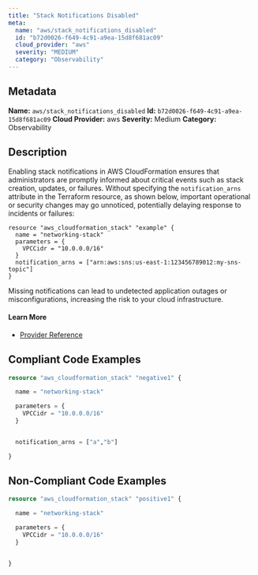 ```yaml
---
title: "Stack Notifications Disabled"
meta:
  name: "aws/stack_notifications_disabled"
  id: "b72d0026-f649-4c91-a9ea-15d8f681ac09"
  cloud_provider: "aws"
  severity: "MEDIUM"
  category: "Observability"
---
```

## Metadata
**Name:** `aws/stack_notifications_disabled`
**Id:** `b72d0026-f649-4c91-a9ea-15d8f681ac09`
**Cloud Provider:** aws
**Severity:** Medium
**Category:** Observability
## Description
Enabling stack notifications in AWS CloudFormation ensures that administrators are promptly informed about critical events such as stack creation, updates, or failures. Without specifying the `notification_arns` attribute in the Terraform resource, as shown below, important operational or security changes may go unnoticed, potentially delaying response to incidents or failures:

```
resource "aws_cloudformation_stack" "example" {
  name = "networking-stack"
  parameters = {
    VPCCidr = "10.0.0.0/16"
  }
  notification_arns = ["arn:aws:sns:us-east-1:123456789012:my-sns-topic"]
}
```

Missing notifications can lead to undetected application outages or misconfigurations, increasing the risk to your cloud infrastructure.

#### Learn More

 - [Provider Reference](https://registry.terraform.io/providers/hashicorp/aws/latest/docs/resources/cloudformation_stack)


## Compliant Code Examples
```terraform
resource "aws_cloudformation_stack" "negative1" {

  name = "networking-stack"

  parameters = {
    VPCCidr = "10.0.0.0/16"
  }


  notification_arns = ["a","b"]

}
```
## Non-Compliant Code Examples
```terraform
resource "aws_cloudformation_stack" "positive1" {

  name = "networking-stack"

  parameters = {
    VPCCidr = "10.0.0.0/16"
  }


}
```